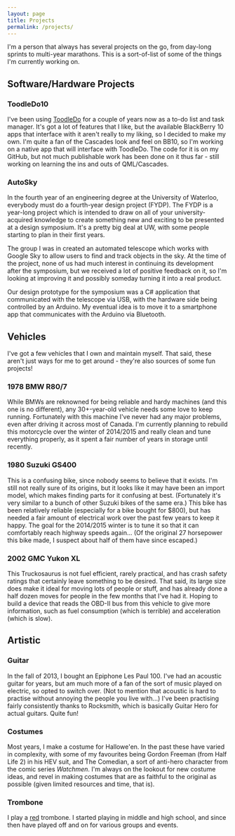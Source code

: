 ```yaml
---
layout: page
title: Projects
permalink: /projects/
---
```


I'm a person that always has several projects on the go, from day-long sprints to multi-year marathons. This is a sort-of-list of some of the things I'm currently working on.

## Software/Hardware Projects ##

### ToodleDo10 ###

I've been using [ToodleDo](http://www.toodledo.com) for a couple of years now as a to-do list and task manager. It's got a lot of features that I like, but the available BlackBerry 10 apps that interface with it aren't really to my liking, so I decided to make my own. I'm quite a fan of the Cascades look and feel on BB10, so I'm working on a native app that will interface with ToodleDo. The code for it is on my GitHub, but not much publishable work has been done on it thus far - still working on learning the ins and outs of QML/Cascades.

### AutoSky ###

In the fourth year of an engineering degree at the University of Waterloo, everybody must do a fourth-year design project (FYDP). The FYDP is a year-long project which is intended to draw on all of your university-acquired knowledge to create something new and exciting to be presented at a design symposium. It's a pretty big deal at UW, with some people starting to plan in their first years. 

The group I was in created an automated telescope which works with Google Sky to allow users to find and track objects in the sky. At the time of the project, none of us had much interest in continuing its development after the symposium, but we received a lot of positive feedback on it, so I'm looking at improving it and possibly someday turning it into a real product.

Our design prototype for the symposium was a C# application that communicated with the telescope via USB, with the hardware side being controlled by an Arduino. My eventual idea is to move it to a smartphone app that communicates with the Arduino via Bluetooth.

## Vehicles ##

I've got a few vehicles that I own and maintain myself. That said, these aren't just ways for me to get around - they're also sources of some fun projects!

### 1978 BMW R80/7 ###

While BMWs are reknowned for being reliable and hardy machines (and this one is no different), any 30+-year-old vehicle needs some love to keep running. Fortunately with this machine I've never had any major problems, even after driving it across most of Canada. I'm currently planning to rebuild this motorcycle over the winter of 2014/2015 and really clean and tune everything properly, as it spent a fair number of years in storage until recently.

### 1980 Suzuki GS400 ###

This is a confusing bike, since nobody seems to believe that it exists. I'm still not really sure of its origins, but it looks like it may have been an import model, which makes finding parts for it confusing at best. (Fortunately it's very similar to a bunch of other Suzuki bikes of the same era.) This bike has been relatively reliable (especially for a bike bought for $800), but has needed a fair amount of electrical work over the past few years to keep it happy. The goal for the 2014/2015 winter is to tune it so that it can comfortably reach highway speeds again... (Of the original 27 horsepower this bike made, I suspect about half of them have since escaped.)

### 2002 GMC Yukon XL ###

This Truckosaurus is not fuel efficient, rarely practical, and has crash safety ratings that certainly leave something to be desired. That said, its large size does make it ideal for moving lots of people or stuff, and has already done a half dozen moves for people in the few months that I've had it. Hoping to build a device that reads the OBD-II bus from this vehicle to give more information, such as fuel consumption (which is terrible) and acceleration (which is slow).

## Artistic ##

### Guitar ###

In the fall of 2013, I bought an Epiphone Les Paul 100. I've had an acoustic guitar for years, but am much more of a fan of the sort of music played on electric, so opted to switch over. (Not to mention that acoustic is hard to practise without annoying the people you live with...) I've been practising fairly consistently thanks to Rocksmith, which is basically Guitar Hero for actual guitars. Quite fun!

### Costumes ###

Most years, I make a costume for Hallowe'en. In the past these have varied in complexity, with some of my favourites being Gordon Freeman (from Half Life 2) in his HEV suit, and The Comedian, a sort of anti-hero character from the comic series _Watchmen_. I'm always on the lookout for new costume ideas, and revel in making costumes that are as faithful to the original as possible (given limited resources and time, that is).

### Trombone ###

I play a [red](http://www.pbone.co.uk/product/jiggs-pbone/) trombone. I started playing in middle and high school, and since then have played off and on for various groups and events.
